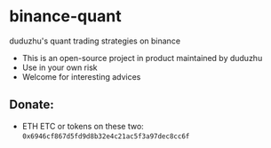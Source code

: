# binance-quant
duduzhu's quant trading strategies on binance

* This is an open-source project in product maintained by duduzhu
* Use in your own risk
* Welcome for interesting advices

## Donate:
* ETH ETC or tokens on these two:
`0x6946cf867d5fd9d8b32e4c21ac5f3a97dec8cc6f`
